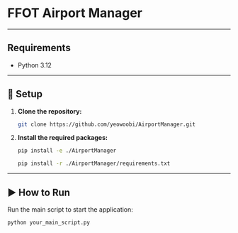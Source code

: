 # FFOT Airport Manager

[//]: # (<h4 style="text-align: right"> by Minkyun Park </h4>)

[//]: # (A brief description of your project.)

---

## Requirements

* Python 3.12

---

## 🚀 Setup

1.  **Clone the repository:**
    ```bash
    git clone https://github.com/yeowoobi/AirportManager.git
    ```

[//]: # (2.  **Create and activate a virtual environment:**)

[//]: # ()
[//]: # (    * **macOS / Linux:**)

[//]: # (        ```bash)

[//]: # (        python3 -m venv venv)

[//]: # (        source venv/bin/activate)

[//]: # (        ```)

[//]: # ()
[//]: # (    * **Windows:**)

[//]: # (        ```bash)

[//]: # (        python -m venv venv)

[//]: # (        .\venv\Scripts\activate)

[//]: # (        ```)

2.  **Install the required packages:**
    ```bash
    pip install -e ./AirportManager
    ```
    ```bash
    pip install -r ./AirportManager/requirements.txt
    ```

---

## ▶️ How to Run

Run the main script to start the application:
```bash
python your_main_script.py
